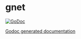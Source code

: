 gnet
====

[![GoDoc](http://godoc.org/github.com//amolecoin/gnet?status.png)](http://godoc.org/github.com/amolecoin/gnet)

[Godoc generated documentation](https://godoc.org/github.com/amolecoin/gnet)

